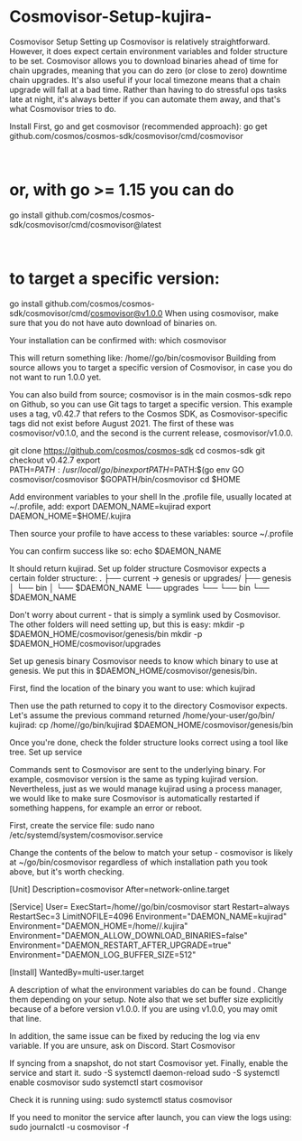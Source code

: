 # Cosmovisor-Setup-kujira-

Cosmovisor Setup
Setting up Cosmovisor is relatively straightforward. However, it does expect certain environment variables and folder structure to be set.
Cosmovisor allows you to download binaries ahead of time for chain upgrades, meaning that you can do zero (or close to zero) downtime chain upgrades. It's also useful if your local timezone means that a chain upgrade will fall at a bad time.
Rather than having to do stressful ops tasks late at night, it's always better if you can automate them away, and that's what Cosmovisor tries to do.

Install
First, go and get cosmovisor (recommended approach):
go get github.com/cosmos/cosmos-sdk/cosmovisor/cmd/cosmovisor

​
# or, with go >= 1.15 you can do
go install github.com/cosmos/cosmos-sdk/cosmovisor/cmd/cosmovisor@latest

​
# to target a specific version:
go install github.com/cosmos/cosmos-sdk/cosmovisor/cmd/cosmovisor@v1.0.0
When using cosmovisor, make sure that you do not have auto download of binaries on.

Your installation can be confirmed with:
which cosmovisor

This will return something like:
/home/<your-user>/go/bin/cosmovisor
Building from source allows you to target a specific version of Cosmovisor, in case you do not want to run 1.0.0 yet.

You can also build from source; cosmovisor is in the main cosmos-sdk repo on Github, so you can use Git tags to target a specific version. This example uses a tag, v0.42.7 that refers to the Cosmos SDK, as Cosmovisor-specific tags did not exist before August 2021. The first of these was cosmovisor/v0.1.0, and the second is the current release, cosmovisor/v1.0.0.

git clone https://github.com/cosmos/cosmos-sdk
cd cosmos-sdk
git checkout v0.42.7
export PATH=$PATH:/usr/local/go/bin
export PATH=$PATH:$(go env GO cosmovisor/cosmovisor $GOPATH/bin/cosmovisor
cd $HOME

Add environment variables to your shell
In the .profile file, usually located at ~/.profile, add:
export DAEMON_NAME=kujirad
export DAEMON_HOME=$HOME/.kujira

Then source your profile to have access to these variables:
source ~/.profile

You can confirm success like so:
echo $DAEMON_NAME

It should return kujirad.
Set up folder structure
Cosmovisor expects a certain folder structure:
.
├── current -> genesis or upgrades/<name>
├── genesis
│   └── bin
│       └── $DAEMON_NAME
└── upgrades
    └── <name>
        └── bin
            └── $DAEMON_NAME
            
Don't worry about current - that is simply a symlink used by Cosmovisor. The other folders will need setting up, but this is easy:
mkdir -p $DAEMON_HOME/cosmovisor/genesis/bin
mkdir -p $DAEMON_HOME/cosmovisor/upgrades

Set up genesis binary
Cosmovisor needs to know which binary to use at genesis. We put this in $DAEMON_HOME/cosmovisor/genesis/bin.

First, find the location of the binary you want to use:
which kujirad

Then use the path returned to copy it to the directory Cosmovisor expects. Let's assume the previous command returned /home/your-user/go/bin/ kujirad:
cp /home/<your-user>/go/bin/kujirad $DAEMON_HOME/cosmovisor/genesis/bin

Once you're done, check the folder structure looks correct using a tool like tree.
Set up service

Commands sent to Cosmovisor are sent to the underlying binary. For example, cosmovisor version is the same as typing kujirad version.
Nevertheless, just as we would manage kujirad using a process manager, we would like to make sure Cosmovisor is automatically restarted if something happens, for example an error or reboot.

First, create the service file:
sudo nano /etc/systemd/system/cosmovisor.service

Change the contents of the below to match your setup - cosmovisor is likely at ~/go/bin/cosmovisor regardless of which installation path you took above, but it's worth checking.

[Unit]
Description=cosmovisor
After=network-online.target

[Service]
User=<your-user>
ExecStart=/home/<your-user>/go/bin/cosmovisor start
Restart=always
RestartSec=3
LimitNOFILE=4096
Environment="DAEMON_NAME=kujirad"
Environment="DAEMON_HOME=/home/<your-user>/.kujira"
Environment="DAEMON_ALLOW_DOWNLOAD_BINARIES=false"
Environment="DAEMON_RESTART_AFTER_UPGRADE=true"
Environment="DAEMON_LOG_BUFFER_SIZE=512"

[Install]
WantedBy=multi-user.target

A description of what the environment variables do can be found . Change them depending on your setup.
Note also that we set buffer size explicitly because of a  before version v1.0.0. If you are using v1.0.0, you may omit that line.

In addition, the same issue can be fixed by reducing the log via env variable. If you are unsure, ask on Discord.
Start Cosmovisor

If syncing from a snapshot, do not start Cosmovisor yet.
Finally, enable the service and start it.
sudo -S systemctl daemon-reload
sudo -S systemctl enable cosmovisor
sudo systemctl start cosmovisor

Check it is running using:
sudo systemctl status cosmovisor

If you need to monitor the service after launch, you can view the logs using:
sudo journalctl -u cosmovisor -f

